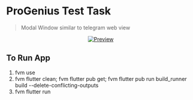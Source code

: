 # ProGenius Test Task
> Modal Window similar to telegram web view

<p align="center">
  <a href="https://github.com/demian-ilnytskyi/pro_genius_test_task/blob/main/assets/read_me/preview.gif">
    <img src="https://raw.githubusercontent.com/demian-ilnytskyi/pro_genius_test_task/main/assets/read_me/preview.gif" alt="Preview">
  </a>
</p>

## To Run App

1. fvm use
2. fvm flutter clean; fvm flutter pub get; fvm flutter pub run build_runner build --delete-conflicting-outputs
3. fvm flutter run
